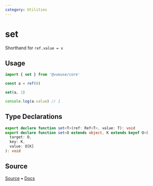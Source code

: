 ```yaml
---
category: Utilities
---
```


# set

Shorthand for `ref.value = x`

## Usage

```ts
import { set } from '@vueuse/core'

const a = ref(0)

set(a, 1)

console.log(a.value) // 1
```

<!--FOOTER_STARTS-->
## Type Declarations

```typescript
export declare function set<T>(ref: Ref<T>, value: T): void
export declare function set<O extends object, K extends keyof O>(
  target: O,
  key: K,
  value: O[K]
): void
```

## Source

[Source](https://github.com/vueuse/vueuse/blob/main/packages/shared/set/index.ts) • [Docs](https://github.com/vueuse/vueuse/blob/main/packages/shared/set/index.md)


<!--FOOTER_ENDS-->
